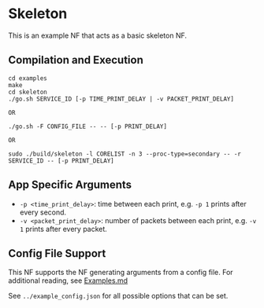 Skeleton
==
This is an example NF that acts as a basic skeleton NF.

Compilation and Execution
--
```
cd examples
make
cd skeleton
./go.sh SERVICE_ID [-p TIME_PRINT_DELAY | -v PACKET_PRINT_DELAY]

OR

./go.sh -F CONFIG_FILE -- -- [-p PRINT_DELAY]

OR

sudo ./build/skeleton -l CORELIST -n 3 --proc-type=secondary -- -r SERVICE_ID -- [-p PRINT_DELAY]
```

App Specific Arguments
--
  - `-p <time_print_delay>`: time between each print, e.g. `-p 1` prints after every second.
  - `-v <packet_print_delay>`: number of packets between each print, e.g. `-v 1` prints after every packet.

Config File Support
--
This NF supports the NF generating arguments from a config file. For
additional reading, see [Examples.md](../../docs/Examples.md)

See `../example_config.json` for all possible options that can be set.
